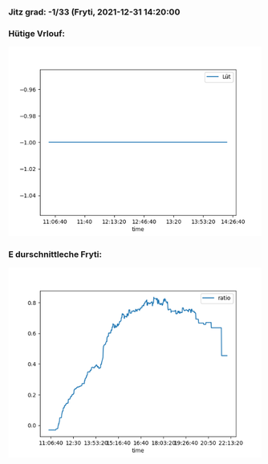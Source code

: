 ### Jitz grad: -1/33 (Fryti, 2021-12-31 14:20:00

### Hütige Vrlouf:
![Graph](Today.png)

### E durschnittleche Fryti:
![Graph](Fryti.png)